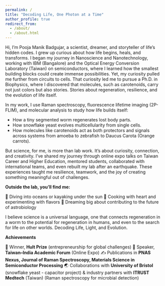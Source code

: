 ```yaml
---
permalink: /
title: "Decoding Life, One Photon at a Time"
author_profile: true
redirect_from: 
  - /about/
  - /about.html
---
```

Hi, I’m Pooja Manik Badgujar, a scientist, dreamer, and storyteller of life’s hidden codes. I grew up curious about how life begins, heals, and transforms. I began my journey in Nanoscience and Nanotechnology, working with IBM (Bangalore) and the Optical Energy Conversion Laboratory (Taiwan) on semiconductors, where I learned how the smallest building blocks could create immense possibilities. Yet, my curiosity pulled me further from circuits to cells. That curiosity led me to pursue a Ph.D. in Biophysics, where I discovered that molecules, such as carotenoids, carry not just colors but also stories. Stories about regeneration, resilience, and the evolution of life itself.

In my work, I use Raman spectroscopy, fluorescence lifetime imaging (2P-FLIM), and molecular analysis to study how life builds itself:
- How a tiny segmented worm regenerates lost body parts.
- How snowflake yeast evolves multicellularity from single cells.
- How molecules like carotenoids act as both protectors and signals across systems from amoeba to zebrafish to Daucus Carota (Orange carrots).
  
But science, for me, is more than lab work. It’s about curiosity, connection, and creativity. I’ve shared my journey through online expo talks on Taiwan Career and Higher Education, mentored students, collaborated with international teams, and even rebuilt my lab after an earthquake. These experiences taught me resilience, teamwork, and the joy of creating something meaningful out of challenges.

**Outside the lab, you’ll find me:**

🌊 Diving into oceans or kayaking under the sun
🍲 Cooking with heart and experimenting with flavors
🚀 Dreaming big about contributing to the future of astrobiology

I believe science is a universal language, one that connects regeneration in a worm to the potential for regeneration in humans, and even to the search for life on other worlds. Decoding Life, Light, and Evolution.

**Achievements**

🏅 Winner, **Hult Prize** (entrepreneurship for global challenges)
🎤 Speaker, **Taiwan–India Academic Forum** (Online Expo)
✍️ Publications in **PNAS Nexus, Journal of Raman Spectroscopy, Materials Science in Semiconductor Processing**
🌏 Collaborations with **University of Bristol** (snowflake yeast - capacitor project) & industry partners with **ITRUST Medtech** (Taiwan) (Raman spectroscopy for microbial detection)




